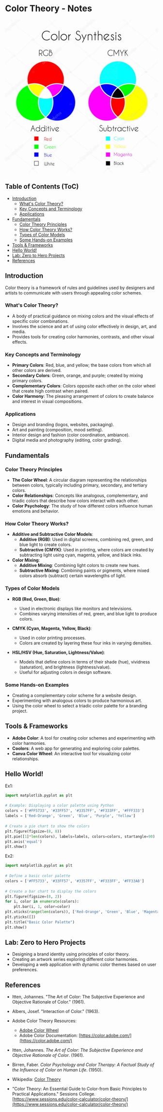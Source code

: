 # Color Theory - Notes

![](./depositphotos_107789844-stock-illustration-color-synthesis-additive-and-subtractive.jpg)

## Table of Contents (ToC)
  - [Introduction](#introduction)
    - [What's Color Theory?](#whats-color-theory)
    - [Key Concepts and Terminology](#key-concepts-and-terminology)
    - [Applications](#applications)
  - [Fundamentals](#fundamentals)
    - [Color Theory Principles](#color-theory-principles)
    - [How Color Theory Works?](#how-color-theory-works)
    - [Types of Color Models](#types-of-color-models)
    - [Some Hands-on Examples](#some-hands-on-examples)
  - [Tools \& Frameworks](#tools--frameworks)
  - [Hello World!](#hello-world)
  - [Lab: Zero to Hero Projects](#lab-zero-to-hero-projects)
  - [References](#references)


## Introduction
Color theory is a framework of rules and guidelines used by designers and artists to communicate with users through appealing color schemes.

### What's Color Theory?
- A body of practical guidance on mixing colors and the visual effects of specific color combinations.
- Involves the science and art of using color effectively in design, art, and media.
- Provides tools for creating color harmonies, contrasts, and other visual effects.

### Key Concepts and Terminology
- **Primary Colors**: Red, blue, and yellow; the base colors from which all other colors are derived.
- **Secondary Colors**: Green, orange, and purple; created by mixing primary colors.
- **Complementary Colors**: Colors opposite each other on the color wheel that create high contrast when paired.
- **Color Harmony**: The pleasing arrangement of colors to create balance and interest in visual compositions.

### Applications
- Design and branding (logos, websites, packaging).
- Art and painting (composition, mood setting).
- Interior design and fashion (color coordination, ambiance).
- Digital media and photography (editing, color grading).

## Fundamentals

### Color Theory Principles
- **The Color Wheel**: A circular diagram representing the relationships between colors, typically including primary, secondary, and tertiary colors.
- **Color Relationships**: Concepts like analogous, complementary, and triadic colors that describe how colors interact with each other.
- **Color Psychology**: The study of how different colors influence human emotions and behavior.

### How Color Theory Works?
- **Additive and Subtractive Color Models**:
  - **Additive (RGB)**: Used in digital screens, combining red, green, and blue light to create colors.
  - **Subtractive (CMYK)**: Used in printing, where colors are created by subtracting light using cyan, magenta, yellow, and black inks.
- **Color Mixing**:
  - **Additive Mixing**: Combining light colors to create new hues.
  - **Subtractive Mixing**: Combining paints or pigments, where mixed colors absorb (subtract) certain wavelengths of light.

### Types of Color Models
- **RGB (Red, Green, Blue)**:
  - Used in electronic displays like monitors and televisions.
  - Combines varying intensities of red, green, and blue light to produce colors.
  
- **CMYK (Cyan, Magenta, Yellow, Black)**:
  - Used in color printing processes.
  - Colors are created by layering these four inks in varying densities.

- **HSL/HSV (Hue, Saturation, Lightness/Value)**:
  - Models that define colors in terms of their shade (hue), vividness (saturation), and brightness (lightness/value).
  - Useful for adjusting colors in design software.

### Some Hands-on Examples
- Creating a complementary color scheme for a website design.
- Experimenting with analogous colors to produce harmonious art.
- Using the color wheel to select a triadic color palette for a branding project.

## Tools & Frameworks
- **Adobe Color**: A tool for creating color schemes and experimenting with color harmonies.
- **Coolors**: A web app for generating and exploring color palettes.
- **Canva Color Wheel**: An interactive tool for visualizing color relationships.

## Hello World!

Ex1:

```python
import matplotlib.pyplot as plt

# Example: Displaying a color palette using Python
colors = ['#FF5733', '#33FF57', '#3357FF', '#F333FF', '#FFF333']
labels = ['Red-Orange', 'Green', 'Blue', 'Purple', 'Yellow']

# Create a pie chart to show the colors
plt.figure(figsize=(8, 8))
plt.pie([1]*len(colors), labels=labels, colors=colors, startangle=90)
plt.axis('equal')
plt.show()
```

Ex2: 

```python
import matplotlib.pyplot as plt

# Define a basic color palette
colors = ['#FF5733', '#33FF57', '#3357FF', '#F333FF', '#FF33A8']

# Create a bar chart to display the colors
plt.figure(figsize=(8, 2))
for i, color in enumerate(colors):
    plt.bar(i, 1, color=color)
plt.xticks(range(len(colors)), ['Red-Orange', 'Green', 'Blue', 'Magenta', 'Pink'])
plt.yticks([])
plt.title("Basic Color Palette")
plt.show()
```

## Lab: Zero to Hero Projects
- Designing a brand identity using principles of color theory.
- Creating an artwork series exploring different color harmonies.
- Developing a web application with dynamic color themes based on user preferences.

## References
- Itten, Johannes. "The Art of Color: The Subjective Experience and Objective Rationale of Color." (1961).
- Albers, Josef. "Interaction of Color." (1963).
- Adobe Color Theory Resources: 
  - [Adobe Color Wheel](https://color.adobe.com/create)
  - Adobe Color Documentation: [https://color.adobe.com/](https://color.adobe.com/)

- Itten, Johannes. *The Art of Color: The Subjective Experience and Objective Rationale of Color*. (1961).
- Birren, Faber. *Color Psychology and Color Therapy: A Factual Study of the Influence of Color on Human Life*. (1950).
- Wikipedia: [Color Theory](https://en.wikipedia.org/wiki/Color_theory)
- "Color Theory: An Essential Guide to Color-from Basic Principles to Practical Applications." Sessions College. [https://www.sessions.edu/color-calculator/color-theory/](https://www.sessions.edu/color-calculator/color-theory/)